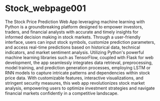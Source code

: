 # Stock_webpage001
The Stock Price Prediction Web App leveraging machine learning with   
Python is a groundbreaking platform designed to empower investors, traders, 
and financial analysts with accurate and timely insights for informed decision
making in stock markets. Through a user-friendly interface, users can input 
stock symbols, customize prediction parameters, and access real-time 
predictions based on historical data, technical indicators, and market sentiment 
analysis. Utilizing Python's powerful machine learning libraries such as 
TensorFlow, coupled with Flask for web development, the app seamlessly 
integrates data retrieval, preprocessing, model training, and prediction 
generation processes, employing LSTM or RNN models to capture intricate 
patterns and dependencies within stock price data. With customizable features, 
interactive visualizations, and stringent security measures, this web app 
revolutionizes stock market analysis, empowering users to optimize investment 
strategies and navigate financial markets confidently in a competitive 
landscape.
